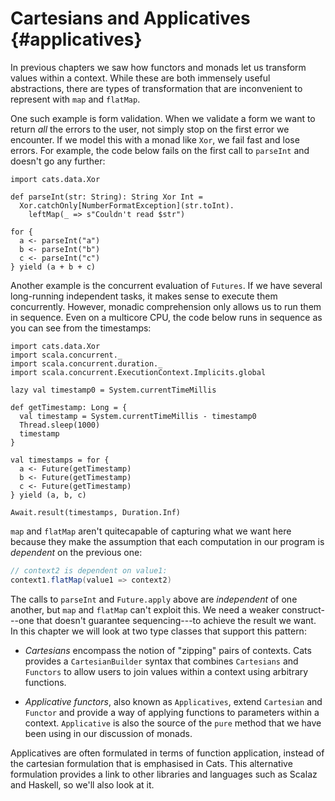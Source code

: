 # Cartesians and Applicatives {#applicatives}

In previous chapters we saw 
how functors and monads let us transform values within a context.
While these are both immensely useful abstractions,
there are types of transformation
that are inconvenient to represent with `map` and `flatMap`.

One such example is form validation.
When we validate a form we want to return *all* the errors to the user,
not simply stop on the first error we encounter.
If we model this with a monad like `Xor`, we fail fast and lose errors.
For example, the code below fails on the first call to `parseInt`
and doesn't go any further:

```tut:book:silent
import cats.data.Xor

def parseInt(str: String): String Xor Int =
  Xor.catchOnly[NumberFormatException](str.toInt).
    leftMap(_ => s"Couldn't read $str")
```

```tut:book
for {
  a <- parseInt("a")
  b <- parseInt("b")
  c <- parseInt("c")
} yield (a + b + c)
```

Another example is the concurrent evaluation of `Futures`.
If we have several long-running independent tasks,
it makes sense to execute them concurrently.
However, monadic comprehension only allows us to run them in sequence.
Even on a multicore CPU,
the code below runs in sequence as you can see from the timestamps:

```tut:book:silent
import cats.data.Xor
import scala.concurrent._
import scala.concurrent.duration._
import scala.concurrent.ExecutionContext.Implicits.global

lazy val timestamp0 = System.currentTimeMillis

def getTimestamp: Long = {
  val timestamp = System.currentTimeMillis - timestamp0
  Thread.sleep(1000)
  timestamp
}

val timestamps = for {
  a <- Future(getTimestamp)
  b <- Future(getTimestamp)
  c <- Future(getTimestamp)
} yield (a, b, c)
```

```tut:book
Await.result(timestamps, Duration.Inf)
```

`map` and `flatMap` aren't quitecapable of capturing what we want here
because they make the assumption 
that each computation in our program is *dependent* on the previous one:

```scala
// context2 is dependent on value1:
context1.flatMap(value1 => context2)
```

The calls to `parseInt` and `Future.apply` above
are *independent* of one another, 
but `map` and `flatMap` can't exploit this.
We need a weaker construct---one that doesn't guarantee sequencing---to
achieve the result we want.
In this chapter we will look at two type classes that support this pattern:

- *Cartesians* encompass the notion of "zipping" pairs of contexts.
  Cats provides a `CartesianBuilder` syntax that
  combines `Cartesians` and `Functors` to allow users
  to join values within a context using arbitrary functions.

- *Applicative functors*, also known as `Applicatives`,
  extend `Cartesian` and `Functor` and provide 
  a way of applying functions to parameters within a context.
  `Applicative` is also the source 
  of the `pure` method that we have been using 
  in our discussion of monads.

Applicatives are often formulated in terms of function application,
instead of the cartesian formulation that is emphasised in Cats.
This alternative formulation provides a link
to other libraries and languages such as Scalaz and Haskell,
so we'll also look at it.
